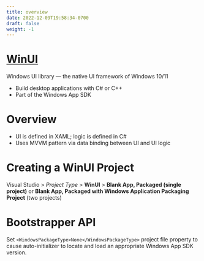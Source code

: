 ```yaml
---
title: overview
date: 2022-12-09T19:58:34-0700
draft: false
weight: -1
---
```


# [WinUI](https://learn.microsoft.com/en-us/windows/apps/desktop/)
Windows UI library — the native UI framework of Windows 10/11
- Build desktop applications with C# or C++
- Part of the Windows App SDK

# Overview
- UI is defined in XAML; logic is defined in C#
- Uses MVVM pattern via data binding between UI and UI logic

# Creating a WinUI Project
Visual Studio > *Project Type* > **WinUI** > **Blank App, Packaged (single project)** or **Blank App, Packaged with Windows Application Packaging Project** (two projects)

# Bootstrapper API
Set `<WindowsPackageType>None</WindowsPackageType>` project file property to cause auto-initializer to locate and load an appropriate Windows App SDK version.
